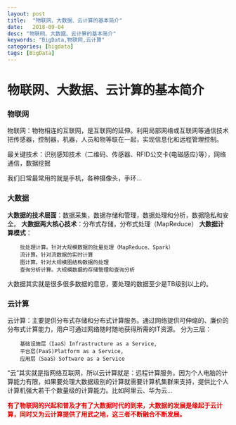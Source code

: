 ```yaml
---
layout: post
title:  "物联网、大数据、云计算的基本简介"
date:   2018-09-04
desc: "物联网、大数据、云计算的基本简介"
keywords: "BigData,物联网,云计算"
categories: [bigdata]
tags: [BigData]
---
```


# 物联网、大数据、云计算的基本简介

### 物联网

物联网：物物相连的互联网，是互联网的延伸。利用局部网络或互联网等通信技术把传感器，控制器，机器，人员和物等联在一起，实现信息化和远程管理控制。

最关键技术：识别感知技术（二维码、传感器、RFID公交卡{电磁感应}等），网络通信，数据挖掘

我们日常最常用的就是手机，各种摄像头，手环...


### 大数据

**大数据的技术层面**：数据采集，数据存储和管理，数据处理和分析，数据隐私和安全。
**大数据两大核心技术**：分布式存储，分布式处理（MapReduce）
**大数据计算模式**：

		批处理计算。针对大规模数据的批量处理（MapReduce、Spark）
		流计算。针对流数据的实时计算
		图计算。针对大规模图结构数据的处理
		查询分析计算。大规模数据的存储管理和查询分析
大数据其实就是很多很多数据的意思，要处理的数据至少是TB级别以上的。

### 云计算

云计算：主要提供分布式存储和分布式计算服务。通过网络提供可伸缩的、廉价的分布式计算能力，用户可通过网络随时随地获得所需的IT资源。
分为三层：

		基础设施层（IaaS）Infrastructure as a Service,
		平台层(PaaS)Platform as a Service,
		应用层（SaaS）Software as a Service 
“云”其实就是指网络互联网，所以云计算就是：远程计算服务。因为个人电脑的计算能力有限，如果要处理大数据级别的计算就需要计算机集群来支持，提供比个人计算机强大若干个数量级的计算能力。比如阿里云、华为云...



<font color="#dd0000">**有了物联网的兴起和普及才有了大数据时代的到来，大数据的发展是缘起于云计算，同时又为云计算提供了用武之地，这三者不断融合不断发展。**</font>

